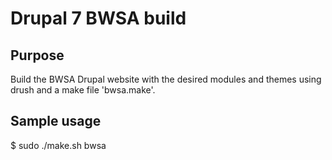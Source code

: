 Drupal 7 BWSA build
========================

Purpose
-------
Build the BWSA Drupal website with the desired modules and themes using drush and a make file 'bwsa.make'.

Sample usage
------------
$ sudo ./make.sh bwsa
